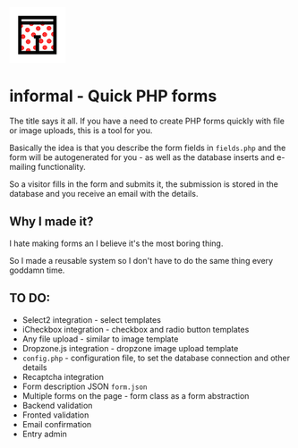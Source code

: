 ![Informal logo](logo-small.png)

# informal - Quick PHP forms

The title says it all. If you have a need to create PHP forms quickly with file or image uploads, this is a tool for you.

Basically the idea is that you describe the form fields in `fields.php` and the form will be autogenerated for you - as well as the database inserts and e-mailing functionality.

So a visitor fills in the form and submits it, the submission is stored in the database and you receive an email with the details.

## Why I made it?

I hate making forms an I believe it's the most boring thing.

So I made a reusable system so I don't have to do the same thing every goddamn time.

## TO DO:

* Select2 integration - select templates
* iCheckbox integration - checkbox and radio button templates
* Any file upload - similar to image template
* Dropzone.js integration - dropzone image upload template
* `config.php` - configuration file, to set the database connection and other details
* Recaptcha integration
* Form description JSON `form.json`
* Multiple forms on the page - form class as a form abstraction
* Backend validation
* Fronted validation
* Email confirmation
* Entry admin
